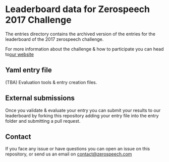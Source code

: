 # Leaderboard data for Zerospeech 2017 Challenge

The entries directory contains the archived version of the entries for the leaderboard of the 2017 zerospeech challenge.


For more information about the challenge & how to participate you can head to[our website](https://zerospeech.com/tracks/2017/tasks/)

## Yaml entry file

(TBA) Evaluation tools & entry creation files.


## External submissions


Once you validate & evaluate your entry you can submit your 
results to our leaderboard by forking this repository adding your entry file into 
the entry folder and submitting a pull request.


## Contact

If you face any issue or have questions you can open an issue on this repository,
or send us an email on [contact@zerospeech.com](mailto:contact@zerospeech.com)